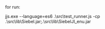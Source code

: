 for run:

jjs.exe --language=es6 .\src\test_runner.js -cp .\src\lib\Siebel.jar;.\src\lib\SiebelJI_enu.jar